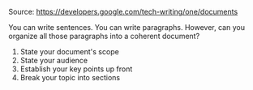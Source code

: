 Source: https://developers.google.com/tech-writing/one/documents

You can write sentences. You can write paragraphs. However, can you organize all those paragraphs into a coherent document?

1. State your document's scope
2. State your audience
3. Establish your key points up front
4. Break your topic into sections